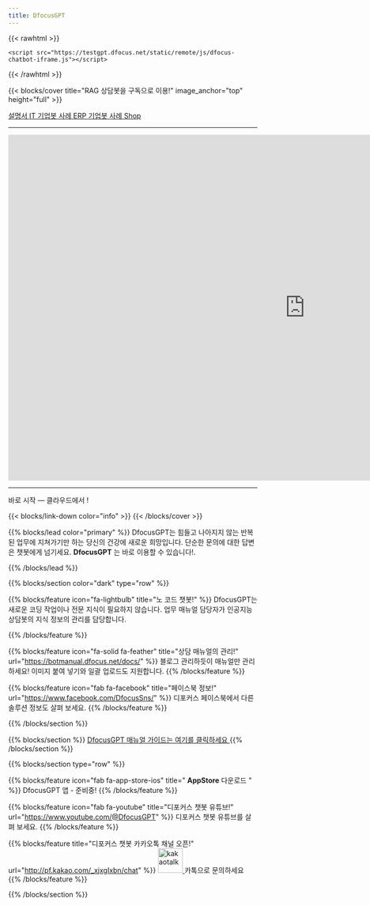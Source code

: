 ```yaml
---
title: DfocusGPT
---
```


{{< rawhtml >}}
<script>
    window.plugin_keys = 'fecad31a-81b7-4a82-bf90-0f38005d2519';
    window.requestUrl = 'https://testgpt.dfocus.net';
    </script>
    <script src="https://testgpt.dfocus.net/static/remote/js/dfocus-chatbot-iframe.js"></script>
{{< /rawhtml >}}

{{< blocks/cover title="RAG 상담봇을 구독으로 이용!" image_anchor="top" height="full" >}}


<a class="btn btn-lg btn-primary me-3 mb-4" href="/docs/">
  설명서 <i class="fas fa-arrow-alt-circle-right ms-2"></i>
</a>
<a class="btn btn-lg btn-secondary me-3 mb-4" href="https://dfocus.net">IT 기업봇 사례<i class="fas fa-arrow-alt-circle-right ms-2"></i>
</a>
<a class="btn btn-lg btn-secondary me-3 mb-4" href="https://iquest.co.kr">ERP 기업봇 사례<i class="fas fa-arrow-alt-circle-right ms-2"></i>
</a>
<a class="btn btn-lg btn-secondary me-3 mb-4" href="https://dfocusgpt.dfocus.net">Shop<i class="fas fa-arrow-alt-circle-right ms-1"></i>
</a>

<!-- <a href="http://pf.kakao.com/_xjxgIxbn/chat">
  <img src="/static/kakaotalk_sharing_btn_medium_ov.png" alt="kakaotalk" style="width:50px; height:auto;">
</a>
 -->
----------------

<iframe width="1200" height="700" src="https://www.youtube.com/embed/Dy9Ff2lSHo8?autoplay=1&mute=1&loop=1&si=XR18xov-L-WxMXqV" title="YouTube video player" frameborder="0" allow="accelerometer; autoplay; clipboard-write; encrypted-media; gyroscope; picture-in-picture; web-share" referrerpolicy="strict-origin-when-cross-origin" allowfullscreen></iframe>

<!-- <iframe width="1000" height="700" src="https://www.youtube.com/embed/DOLJ-urTp94?si=yZqG3qrT7wSWR3T2&amp;controls=0&autoplay=1&mute=1&controls=0&loop=1&playlist=DOLJ-urTp94" title="YouTube video player" frameborder="0" allow="accelerometer; autoplay; clipboard-write; encrypted-media; gyroscope; picture-in-picture; web-share" allowfullscreen></iframe> -->

<!-- <iframe width="1200" height="700" src="https://www.youtube.com/embed/5TI8xB7ti40?si=wY7lkeQ9Oir_zJWY&amp;controls=0&autoplay=1&mute=1&controls=0&loop=1" title="YouTube video player" frameborder="0" allow="accelerometer; autoplay; clipboard-write; encrypted-media; gyroscope; picture-in-picture; web-share" referrerpolicy="strict-origin-when-cross-origin" allowfullscreen></iframe> -->

----------------

<p class="lead mt-5"> 바로 시작 &mdash; 클라우드에서 !</p>
{{< blocks/link-down color="info" >}}
{{< /blocks/cover >}}


{{% blocks/lead color="primary" %}}
DfocusGPT는 힘들고 나아지지 않는 반복된 업무에 지쳐가기만 하는 당신의 건강에 새로운 희망입니다. 단순한 문의에 대한 답변은 챗봇에게 넘기세요. **DfocusGPT** 는 바로 이용할 수 있습니다!.

{{% /blocks/lead %}}

{{% blocks/section color="dark" type="row" %}}

{{% blocks/feature icon="fa-lightbulb" title="노 코드 챗봇!" %}}
DfocusGPT는 새로운 코딩 작업이나 전문 지식이 필요하지 않습니다. 
업무 매뉴얼 담당자가 인공지능 상담봇의 지식 정보의 관리를 담당합니다.

{{% /blocks/feature %}}


{{% blocks/feature icon="fa-solid fa-feather" title="상담 매뉴얼의 관리!" url="https://botmanual.dfocus.net/docs/" %}}
블로그 관리하듯이 매뉴얼만 관리하세요! 이미지 붙여 넣기와 일괄 업로드도 지원합니다.
{{% /blocks/feature %}}


{{% blocks/feature icon="fab fa-facebook" title="페이스북 정보!" url="https://www.facebook.com/DfocusSns/" %}}
디포커스 페이스북에서 다른 솔루션 정보도 살펴 보세요.
{{% /blocks/feature %}}


{{% /blocks/section %}}


{{% blocks/section %}}
<a class="btn btn-lg btn-primary me-3 mb-4" href="/docs/">
  DfocusGPT 매뉴얼 가이드는 여기를 클릭하세요<i class="fab ms-2 "></i>
</a>
{{% /blocks/section %}}


{{% blocks/section type="row" %}}

{{% blocks/feature icon="fab fa-app-store-ios" title=" **AppStore** 다운로드 " %}}
DfocusGPT 앱 - 준비중!
{{% /blocks/feature %}}

{{% blocks/feature icon="fab fa-youtube" title="디포커스 챗봇 유튜브!"
    url="https://www.youtube.com/@DfocusGPT" %}}
디포커스 챗봇 유튜브를 살펴 보세요.
{{% /blocks/feature %}}

{{% blocks/feature title="디포커스 챗봇 카카오톡 채널 오픈!" url="http://pf.kakao.com/_xjxgIxbn/chat" %}}
<a href="http://pf.kakao.com/_xjxgIxbn/chat">
  <img src="/static/kakaotalk_sharing_btn_medium_ov.png" alt="kakaotalk" style="width:50px; height:auto;">
</a> 카톡으로 문의하세요  
{{% /blocks/feature %}}


{{% /blocks/section %}}

